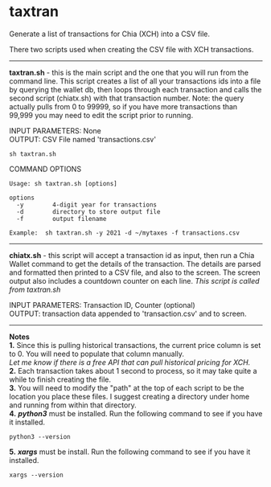# taxtran
Generate a list of transactions for Chia (XCH) into a CSV file.

There two scripts used when creating the CSV file with XCH transactions.

---

**taxtran.sh** - this is the main script and the one that you will run from the command line. This script creates a list of all your transactions ids into a file by querying the wallet db, then loops through each transaction and calls the second script (chiatx.sh) with that transaction number. Note: the query actually pulls from 0 to 99999, so if you have more transactions than 99,999 you may need to edit the script prior to running.

INPUT PARAMETERS: None<br>
OUTPUT: CSV File named 'transactions.csv'

```
sh taxtran.sh
```
COMMAND OPTIONS<br>
```
Usage: sh taxtran.sh [options]

options
  -y        4-digit year for transactions
  -d        directory to store output file
  -f        output filename

Example:  sh taxtran.sh -y 2021 -d ~/mytaxes -f transactions.csv
```

---

**chiatx.sh** - this script will accept a transaction id as input, then run a Chia Wallet command to get the details of the transaction. The details are parsed and formatted then printed to a CSV file, and also to the screen. The screen output also includes a countdown counter on each line. *This script is called from taxtran.sh*

INPUT PARAMETERS: Transaction ID, Counter (optional)<br>
OUTPUT: transaction data appended to 'transaction.csv' and to screen.

---

**Notes**<br>
**1.** Since this is pulling historical transactions, the current price column is set to 0. You will need to populate that column manually.<br>*Let me know if there is a free API that can pull historical pricing for XCH.*<br>
**2.** Each transaction takes about 1 second to process, so it may take quite a while to finish creating the file.<br>
**3.** You will need to modify the "path" at the top of each script to be the location you place these files. I suggest creating a directory under home and running from within that directory.<br>
**4.** ***python3*** must be installed. Run the following command to see if you have it installed.

```
python3 --version
```
**5.** ***xargs*** must be install. Run the following command to see if you have it installed.

```
xargs --version
```
